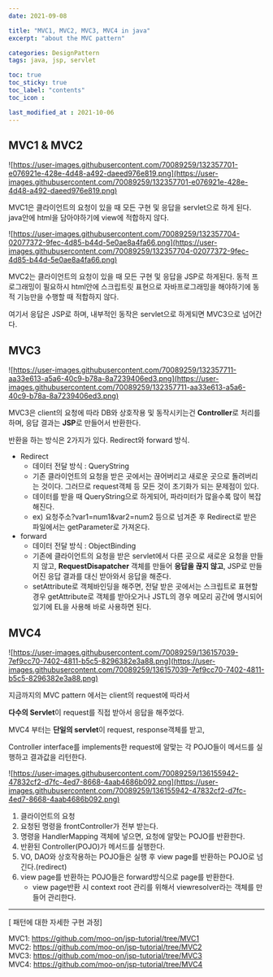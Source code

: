 ```yaml
---
date: 2021-09-08

title: "MVC1, MVC2, MVC3, MVC4 in java"
excerpt: "about the MVC pattern"

categories: DesignPattern
tags: java, jsp, servlet

toc: true  
toc_sticky: true
toc_label: "contents"
toc_icon : 

last_modified_at : 2021-10-06
---
```




## MVC1 & MVC2
![https://user-images.githubusercontent.com/70089259/132357701-e076921e-428e-4d48-a492-daeed976e819.png](https://user-images.githubusercontent.com/70089259/132357701-e076921e-428e-4d48-a492-daeed976e819.png)

MVC1은 클라이언트의 요청이 있을 때 모든 구현 및 응답을 servlet으로 하게 된다. java안에 html을 담아야하기에 view에 적합하지 않다.

![https://user-images.githubusercontent.com/70089259/132357704-02077372-9fec-4d85-b44d-5e0ae8a4fa66.png](https://user-images.githubusercontent.com/70089259/132357704-02077372-9fec-4d85-b44d-5e0ae8a4fa66.png)

MVC2는 클라이언트의 요청이 있을 때 모든 구현 및 응답을 JSP로 하게된다. 동적 프로그래밍이 필요하시 html안에 스크립트릿 표현으로 자바프로그래밍을 해야하기에 동적 기능만을 수행할 때 적합하지 않다.

여기서 응답은 JSP로 하며, 내부적인 동작은 servlet으로 하게되면 MVC3으로 넘어간다.

## MVC3

![https://user-images.githubusercontent.com/70089259/132357711-aa33e613-a5a6-40c9-b78a-8a7239406ed3.png](https://user-images.githubusercontent.com/70089259/132357711-aa33e613-a5a6-40c9-b78a-8a7239406ed3.png)

MVC3은 client의 요청에 따라 DB와 상호작용 및 동작시키는건 **Controller**로 처리를 하며, 응답 결과는 **JSP**로 만들어서 반환한다.

반환을 하는 방식은 2가지가 있다. Redirect와 forward 방식.

- Redirect
    - 데이터 전달 방식 : QueryString
    - 기존 클라이언트의 요청을 받은 곳에서는 끊어버리고 새로운 곳으로 돌려버리는 것이다. 그러므로 request객체 등 모든 것이 초기화가 되는 문제점이 있다.
    - 데이터를 받을 때 QueryString으로 하게되어, 파라미터가 많을수록 많이 복잡해진다.
    - ex) 요청주소?var1=num1&var2=num2 등으로 넘겨준 후 Redirect로 받은 파일에서는 getParameter로 가져온다.
- forward
    - 데이터 전달 방식 : ObjectBinding
    - 기존에 클라이언트의 요청을 받은 servlet에서 다른 곳으로 새로운 요청을 만들지 않고, **RequestDisapatcher** 객체를 만들어 **응답을 끊지 않고**, JSP로 만들어진 응답 결과를 대신 받아와서 응답을 해준다.
    - setAttribute로 객체바인딩을 해주면, 전달 받은 곳에서는 스크립트로 표현할 경우 getAttribute로 객체를 받아오거나 JSTL의 경우 메모리 공간에 명시되어있기에 EL을 사용해 바로 사용하면 된다.

## MVC4

![https://user-images.githubusercontent.com/70089259/136157039-7ef9cc70-7402-4811-b5c5-8296382e3a88.png](https://user-images.githubusercontent.com/70089259/136157039-7ef9cc70-7402-4811-b5c5-8296382e3a88.png)

지금까지의 MVC pattern 에서는 client의 request에 따라서 

**다수의 Servlet**이 request를 직접 받아서 응답을 해주었다. 

MVC4 부터는 **단일의 servlet**이 request, response객체를 받고,

Controller interface를 implements한 request에 알맞는 각 POJO들이 메서드를 실행하고 결과값을 리턴한다. 

![https://user-images.githubusercontent.com/70089259/136155942-47832cf2-d7fc-4ed7-8668-4aab4686b092.png](https://user-images.githubusercontent.com/70089259/136155942-47832cf2-d7fc-4ed7-8668-4aab4686b092.png)

1. 클라이언트의 요청
2. 요청된 명령을 frontController가 전부 받는다.
3. 명령을 HandlerMapping 객체에 넣으면, 요청에 알맞는 POJO를 반환한다.
4. 반환된 Controller(POJO)가 메서드를 실행한다.
5. VO, DAO와 상호작용하는 POJO들은 실행 후 view page를 반환하는 POJO로 넘긴다.(redirect)
6. view page를 반환하는 POJO들은 forward방식으로 page를 반환한다.
    - view page반환 시 context root 관리를 위해서 viewresolver라는 객체를 만들어 관리한다.


---
[ 패턴에 대한 자세한 구현 과정]

MVC1: <https://github.com/moo-on/jsp-tutorial/tree/MVC1>  
MVC2: <https://github.com/moo-on/jsp-tutorial/tree/MVC2>  
MVC3: <https://github.com/moo-on/jsp-tutorial/tree/MVC3>  
MVC4: <https://github.com/moo-on/jsp-tutorial/tree/MVC4>  

